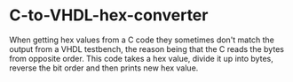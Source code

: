 # C-to-VHDL-hex-converter

When getting hex values from a C code they sometimes don't match the output from a VHDL testbench, the reason being that the C reads the bytes from opposite order. This code takes a hex value, divide it up into bytes, reverse the bit order and then prints new hex value. 
